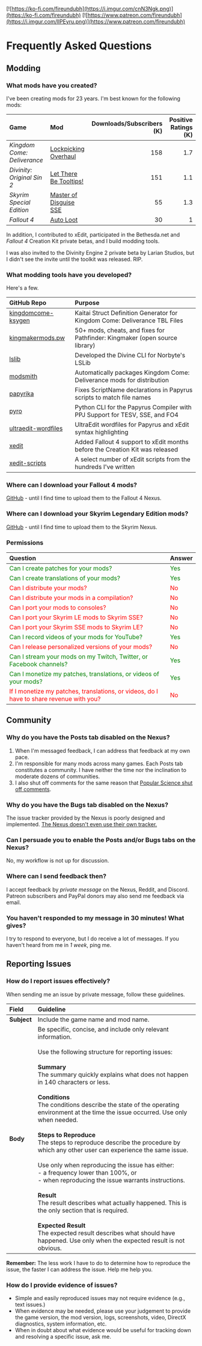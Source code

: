 <!-- TITLE: Frequently Asked Questions -->

[![https://ko-fi.com/fireundubh](https://i.imgur.com/cnN3Ngk.png)](https://ko-fi.com/fireundubh)
[![https://www.patreon.com/fireundubh](https://i.imgur.com/llPEyru.png)](https://www.patreon.com/fireundubh)

# Frequently Asked Questions
## Modding

### What mods have you created?

I've been creating mods for 23 years. I'm best known for the following mods:

Game | Mod | Downloads/Subscribers (K) | Positive Ratings (K)
:--- | :--- | ---: | ---:
*Kingdom Come: Deliverance* | [Lockpicking Overhaul](https://www.nexusmods.com/kingdomcomedeliverance/mods/3) | 158 | 1.7
*Divinity: Original Sin 2* | [Let There Be Tooltips!](https://steamcommunity.com/sharedfiles/filedetails/?id=1506230499) | 151 | 1.1
*Skyrim Special Edition* | [Master of Disguise SSE](https://www.nexusmods.com/skyrimspecialedition/mods/9959) | 55 | 1.3
*Fallout 4* | [Auto Loot](https://www.nexusmods.com/fallout4/mods/27719) | 30 | 1

In addition, I contributed to xEdit, participated in the Bethesda\.net and *Fallout 4* Creation Kit private betas, and I build modding tools.

I was also invited to the Divinity Engine 2 private beta by Larian Studios, but I didn't see the invite until the toolkit was released. RIP.

### What modding tools have you developed?

Here's a few.

GitHub Repo | Purpose
:--- | :---
[kingdomcome-ksygen](https://github.com/fireundubh/kingdomcome-ksygen) | Kaitai Struct Definition Generator for Kingdom Come: Deliverance TBL Files
[kingmakermods.pw](https://github.com/fireundubh/KingmakerMods.pw) | 50+ mods, cheats, and fixes for Pathfinder: Kingmaker (open source library)
[lslib](https://github.com/Norbyte/lslib) | Developed the Divine CLI for Norbyte's LSLib
[modsmith](https://github.com/fireundubh/modsmith) | Automatically packages Kingdom Come: Deliverance mods for distribution
[papyrika](https://github.com/fireundubh/papyrika) | Fixes ScriptName declarations in Papyrus scripts to match file names
[pyro](https://github.com/fireundubh/pyro) | Python CLI for the Papyrus Compiler with PPJ Support for TESV, SSE, and FO4
[ultraedit-wordfiles](https://github.com/fireundubh/ultraedit-wordfiles) | UltraEdit wordfiles for Papyrus and xEdit syntax highlighting
[xedit](https://github.com/TES5Edit/TES5Edit) | Added Fallout 4 support to xEdit months before the Creation Kit was released
[xedit-scripts](https://github.com/fireundubh/xedit-scripts) | A select number of xEdit scripts from the hundreds I've written

### Where can I download your Fallout 4 mods?

[GitHub](http://fireundubh.github.io/fallout4/) - until I find time to upload them to the Fallout 4 Nexus.

### Where can I download your Skyrim Legendary Edition mods?

[GitHub](http://fireundubh.github.io/skyrim/) - until I find time to upload them to the Skyrim Nexus.

### Permissions

Question | Answer
:--- | :---
<font color="green">Can I create patches for your mods?</font> | <font color="green">Yes</font>
<font color="green">Can I create translations of your mods?</font> | <font color="green">Yes</font>
<font color="red">Can I distribute your mods?</font> | <font color="red">No</font>
<font color="red">Can I distribute your mods in a compilation?</font> | <font color="red">No</font>
<font color="red">Can I port your mods to consoles?</font> | <font color="red">No</font>
<font color="red">Can I port your Skyrim LE mods to Skyrim SSE?</font> | <font color="red">No</font>
<font color="red">Can I port your Skyrim SSE mods to Skyrim LE?</font> | <font color="red">No</font>
<font color="green">Can I record videos of your mods for YouTube?</font> | <font color="green">Yes</font>
<font color="red">Can I release personalized versions of your mods?</font> | <font color="red">No</font>
<font color="green">Can I stream your mods on my Twitch, Twitter, or Facebook channels?</font> | <font color="green">Yes</font>
<font color="green">Can I monetize my patches, translations, or videos of your mods?</font> | <font color="green">Yes</font>
<font color="red">If I monetize my patches, translations, or videos, do I have to share revenue with you?</font> | <font color="red">No</font>


## Community

### Why do you have the Posts tab disabled on the Nexus?

1. When I'm messaged feedback, I can address that feedback at my own pace.
2. I'm responsible for many mods across many games. Each Posts tab constitutes a community. I have neither the time nor the inclination to moderate dozens of communities.
3. I also shut off comments for the same reason that [Popular Science shut off comments](https://www.popsci.com/science/article/2013-09/why-were-shutting-our-comments).

### Why do you have the Bugs tab disabled on the Nexus?

The issue tracker provided by the Nexus is poorly designed and implemented. [The Nexus doesn't even use their own tracker.](https://github.com/Nexus-Mods/web-issues/issues)

### Can I persuade you to enable the Posts and/or Bugs tabs on the Nexus?

No, my workflow is not up for discussion.

### Where can I send feedback then?

I accept feedback by *private message* on the Nexus, Reddit, and Discord. Patreon subscribers and PayPal donors may also send me feedback via email.

### You haven't responded to my message in 30 minutes! What gives?

I try to respond to everyone, but I do receive a lot of messages. If you haven't heard from me in *1 week*, ping me.


## Reporting Issues

### How do I report issues effectively?

When sending me an issue by private message, follow these guidelines.

Field | Guideline
:--- | :---
**Subject** | Include the game name and mod name.
**Body** | Be specific, concise, and include only relevant information.<br><br>Use the following structure for reporting issues:<br><br>**Summary**<br>The summary quickly explains what does not happen in 140 characters or less.<br><br>**Conditions**<br>The conditions describe the state of the operating environment at the time the issue occurred. Use only when needed.<br><br>**Steps to Reproduce**<br>The steps to reproduce describe the procedure by which any other user can experience the same issue.<br><br>Use only when reproducing the issue has either:<br>-	a frequency lower than 100%, or<br>-	when reproducing the issue warrants instructions.<br><br>**Result**<br>The result describes what actually happened. This is the only section that is required.<br><br>**Expected Result**<br>The expected result describes what should have happened. Use only when the expected result is not obvious.

**Remember:** The less work I have to do to determine how to reproduce the issue, the faster I can address the issue. Help me help you.

### How do I provide evidence of issues?

-	Simple and easily reproduced issues may not require evidence (e.g., text issues.)
-	When evidence may be needed, please use your judgement to provide the game version, the mod version, logs, screenshots, video, DirectX diagnostics, system information, etc.
-	When in doubt about what evidence would be useful for tracking down and resolving a specific issue, ask me.
